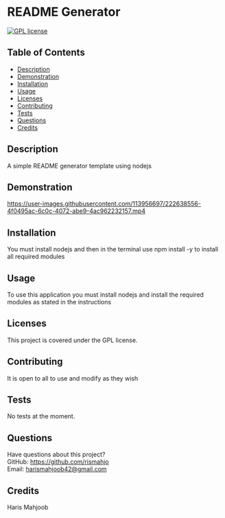 # README Generator

[![GPL license](https://img.shields.io/badge/License-GPL-blue.svg)](http://perso.crans.org/besson/LICENSE.html)

## Table of Contents
* [Description](#description)
* [Demonstration](#demonstration)
* [Installation](#installation)
* [Usage](#usage)
* [Licenses](#licenses)
* [Contributing](#contributing)
* [Tests](#tests)
* [Questions](#questions)
* [Credits](#credits)

    
## Description
    
A simple README generator template using nodejs

## Demonstration


https://user-images.githubusercontent.com/113956697/222638556-4f0495ac-6c0c-4072-abe9-4ac962232157.mp4



## Installation
You must install nodejs and then in the terminal use npm install -y to install all required modules
    
## Usage
To use this application you must install nodejs and install the required modules as stated in the instructions

## Licenses
This project is covered under the GPL license.

## Contributing
It is open to all to use and modify as they wish
    
## Tests
No tests at the moment.
    
## Questions
Have questions about this project?  
GitHub: https://github.com/rismahjo  
Email: harismahjoob42@gmail.com

## Credits
Haris Mahjoob
